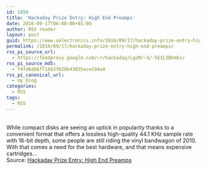 ```yaml
---
id: 1856
title: 'Hackaday Prize Entry: High End Preamps'
date: 2016-09-17T06:00:00+01:00
author: RSS reader
layout: post
guid: https://www.uelectronics.info/2016/09/17/hackaday-prize-entry-high-end-preamps/
permalink: /2016/09/17/hackaday-prize-entry-high-end-preamps/
rss_pi_source_url:
  - https://feedproxy.google.com/~r/hackaday/LgoM/~3/-5EIL5Bhmbs/
rss_pi_source_md5:
  - f4fd6db6ff1663f020b43035ece194a4
rss_pi_canonical_url:
  - my_blog
categories:
  - RSS
tags:
  - RSS
---
```

&#013;  
While compact disks are seeing an uptick in popularity thanks to a convenient format that offers a lossless high-quality 44.1 KHz sample rate with 16-bit depth, some people are still riding the vinyl bandwagon of 2010. With that comes a need for the best hardware, and that means expensive cartridges…&#013;  
Source: <a href="https://feedproxy.google.com/~r/hackaday/LgoM/~3/-5EIL5Bhmbs/" target="_blank">Hackaday Prize Entry: High End Preamps</a>